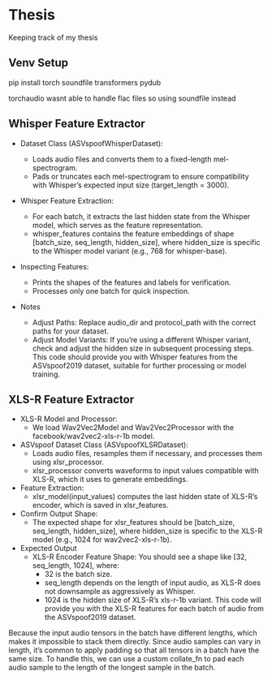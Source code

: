
# Thesis

Keeping track of my thesis

## Venv Setup
pip install torch soundfile transformers pydub

torchaudio wasnt able to handle flac files so using soundfile instead

## Whisper Feature Extractor
- Dataset Class (ASVspoofWhisperDataset): 
  - Loads audio files and converts them to a fixed-length mel-spectrogram.
  - Pads or truncates each mel-spectrogram to ensure compatibility with Whisper’s expected input size (target_length = 3000).

- Whisper Feature Extraction:
  - For each batch, it extracts the last hidden state from the Whisper model, which serves as the feature representation.
  - whisper_features contains the feature embeddings of shape [batch_size, seq_length, hidden_size], where hidden_size is specific to the Whisper model variant (e.g., 768 for whisper-base).

- Inspecting Features:
  - Prints the shapes of the features and labels for verification.
  - Processes only one batch for quick inspection.

- Notes
  - Adjust Paths: Replace audio_dir and protocol_path with the correct paths for your dataset.
  - Adjust Model Variants: If you’re using a different Whisper variant, check and adjust the hidden size in subsequent processing steps.
This code should provide you with Whisper features from the ASVspoof2019 dataset, suitable for further processing or model training.

## XLS-R Feature Extractor
- XLS-R Model and Processor:
  - We load Wav2Vec2Model and Wav2Vec2Processor with the facebook/wav2vec2-xls-r-1b model.
- ASVspoof Dataset Class (ASVspoofXLSRDataset):
  - Loads audio files, resamples them if necessary, and processes them using xlsr_processor.
  - xlsr_processor converts waveforms to input values compatible with XLS-R, which it uses to generate embeddings.
- Feature Extraction:
  - xlsr_model(input_values) computes the last hidden state of XLS-R’s encoder, which is saved in xlsr_features.
- Confirm Output Shape:
  - The expected shape for xlsr_features should be [batch_size, seq_length, hidden_size], where hidden_size is specific to the XLS-R model (e.g., 1024 for wav2vec2-xls-r-1b).
- Expected Output
  - XLS-R Encoder Feature Shape: You should see a shape like [32, seq_length, 1024], where:
    - 32 is the batch size.
    - seq_length depends on the length of input audio, as XLS-R does not downsample as aggressively as Whisper.
    - 1024 is the hidden size of XLS-R’s xls-r-1b variant.
This code will provide you with the XLS-R features for each batch of audio from the ASVspoof2019 dataset.

Because the input audio tensors in the batch have different lengths, which makes it impossible to stack them directly. Since audio samples can vary in length, it’s common to apply padding so that all tensors in a batch have the same size. To handle this, we can use a custom collate_fn to pad each audio sample to the length of the longest sample in the batch.